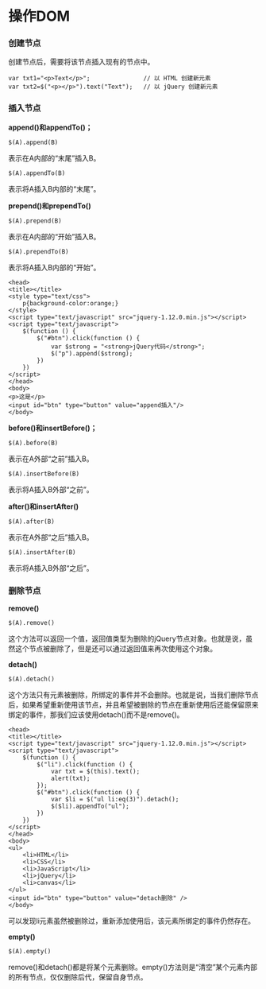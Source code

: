 操作DOM
===================

###  创建节点
创建节点后，需要将该节点插入现有的节点中。

    var txt1="<p>Text</p>";               // 以 HTML 创建新元素
    var txt2=$("<p></p>").text("Text");   // 以 jQuery 创建新元素
###  插入节点
**append()和appendTo()；**

    $(A).append(B)

表示在A内部的“末尾”插入B。

    $(A).appendTo(B)
表示将A插入B内部的“末尾”。

**prepend()和prependTo()**

    $(A).prepend(B)
表示在A内部的“开始”插入B。

    $(A).prependTo(B)
表示将A插入B内部的“开始”。

    <head>
    <title></title>
    <style type="text/css">
        p{background-color:orange;}
    </style>
    <script type="text/javascript" src="jquery-1.12.0.min.js"></script>
    <script type="text/javascript">
        $(function () {
            $("#btn").click(function () {
                var $strong = "<strong>jQuery代码</strong>";
                $("p").append($strong);
            })
        })
    </script>
    </head>
    <body>
    <p>这是</p>
    <input id="btn" type="button" value="append插入"/>
    </body>

**before()和insertBefore()；**

    $(A).before(B)
表示在A外部“之前”插入B。

    $(A).insertBefore(B)
表示将A插入B外部“之前”。

**after()和insertAfter()**

    $(A).after(B)
表示在A外部“之后”插入B。

    $(A).insertAfter(B)
表示将A插入B外部“之后”。

###  删除节点
**remove()**

    $(A).remove()
这个方法可以返回一个值，返回值类型为删除的jQuery节点对象。也就是说，虽然这个节点被删除了，但是还可以通过返回值来再次使用这个对象。

**detach()**

    $(A).detach()
这个方法只有元素被删除，所绑定的事件并不会删除。也就是说，当我们删除节点后，如果希望重新使用该节点，并且希望被删除的节点在重新使用后还能保留原来绑定的事件，那我们应该使用detach()而不是remove()。

    <head>
    <title></title>
    <script type="text/javascript" src="jquery-1.12.0.min.js"></script>
    <script type="text/javascript">
        $(function () {
            $("li").click(function () {
                var txt = $(this).text();
                alert(txt);
            });
            $("#btn").click(function () {
                var $li = $("ul li:eq(3)").detach();
                $($li).appendTo("ul");
            })
        })
    </script>
    </head>
    <body>
    <ul>
        <li>HTML</li>
        <li>CSS</li>
        <li>JavaScript</li>
        <li>jQuery</li>
        <li>canvas</li>
    </ul>
    <input id="btn" type="button" value="detach删除" />
    </body>
可以发现li元素虽然被删除过，重新添加使用后，该元素所绑定的事件仍然存在。

**empty()**

    $(A).empty()

remove()和detach()都是将某个元素删除。empty()方法则是“清空”某个元素内部的所有节点，仅仅删除后代，保留自身节点。
 
